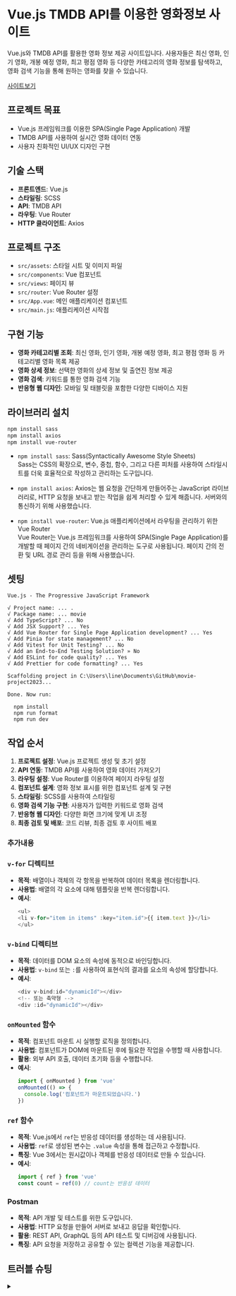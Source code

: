 # Vue.js TMDB API를 이용한 영화정보 사이트

Vue.js와 TMDB API를 활용한 영화 정보 제공 사이트입니다. 사용자들은 최신 영화, 인기 영화, 개봉 예정 영화, 최고 평점 영화 등 다양한 카테고리의 영화 정보를 탐색하고, 영화 검색 기능을 통해 원하는 영화를 찾을 수 있습니다.

[사이트보기](https://movie-project-ecru.vercel.app/)

## 프로젝트 목표

- Vue.js 프레임워크를 이용한 SPA(Single Page Application) 개발
- TMDB API를 사용하여 실시간 영화 데이터 연동
- 사용자 친화적인 UI/UX 디자인 구현

## 기술 스택

- **프론트엔드**: Vue.js
- **스타일링**: SCSS
- **API**: TMDB API
- **라우팅**: Vue Router
- **HTTP 클라이언트**: Axios

## 프로젝트 구조

- `src/assets`: 스타일 시트 및 이미지 파일
- `src/components`: Vue 컴포넌트
- `src/views`: 페이지 뷰
- `src/router`: Vue Router 설정
- `src/App.vue`: 메인 애플리케이션 컴포넌트
- `src/main.js`: 애플리케이션 시작점

## 구현 기능

- **영화 카테고리별 조회**: 최신 영화, 인기 영화, 개봉 예정 영화, 최고 평점 영화 등 카테고리별 영화 목록 제공
- **영화 상세 정보**: 선택한 영화의 상세 정보 및 출연진 정보 제공
- **영화 검색**: 키워드를 통한 영화 검색 기능
- **반응형 웹 디자인**: 모바일 및 태블릿을 포함한 다양한 디바이스 지원

## 라이브러리 설치

```bash
npm install sass
npm install axios
npm install vue-router
```

- `npm install sass`:
  Sass(Syntactically Awesome Style Sheets)  
  Sass는 CSS의 확장으로, 변수, 중첩, 함수, 그리고 다른 피처를 사용하여 스타일시트를 더욱 효율적으로 작성하고 관리하는 도구입니다.

- `npm install axios`:
  Axios는 웹 요청을 간단하게 만들어주는 JavaScript 라이브러리로, HTTP 요청을 보내고 받는 작업을 쉽게 처리할 수 있게 해줍니다. 서버와의 통신하기 위해 사용했습니다.

- `npm install vue-router`:
  Vue.js 애플리케이션에서 라우팅을 관리하기 위한 Vue Router  
  Vue Router는 Vue.js 프레임워크를 사용하여 SPA(Single Page Application)를 개발할 때 페이지 간의 네비게이션을 관리하는 도구로 사용됩니다. 페이지 간의 전환 및 URL 경로 관리 등을 위해 사용했습니다.

## 셋팅

```
Vue.js - The Progressive JavaScript Framework

√ Project name: ... .
√ Package name: ... movie
√ Add TypeScript? ... No
√ Add JSX Support? ... Yes
√ Add Vue Router for Single Page Application development? ... Yes
√ Add Pinia for state management? ... No
√ Add Vitest for Unit Testing? ... No
√ Add an End-to-End Testing Solution? » No
√ Add ESLint for code quality? ... Yes
√ Add Prettier for code formatting? ... Yes

Scaffolding project in C:\Users\line\Documents\GitHub\movie-project2023...

Done. Now run:

  npm install
  npm run format
  npm run dev
```

## 작업 순서

1. **프로젝트 설정**: Vue.js 프로젝트 생성 및 초기 설정
2. **API 연동**: TMDB API를 사용하여 영화 데이터 가져오기
3. **라우팅 설정**: Vue Router를 이용하여 페이지 라우팅 설정
4. **컴포넌트 설계**: 영화 정보 표시를 위한 컴포넌트 설계 및 구현
5. **스타일링**: SCSS를 사용하여 스타일링
6. **영화 검색 기능 구현**: 사용자가 입력한 키워드로 영화 검색
7. **반응형 웹 디자인**: 다양한 화면 크기에 맞게 UI 조정
8. **최종 검토 및 배포**: 코드 리뷰, 최종 검토 후 사이트 배포

### 추가내용

### `v-for` 디렉티브

- **목적**: 배열이나 객체의 각 항목을 반복하여 데이터 목록을 렌더링합니다.
- **사용법**: 배열의 각 요소에 대해 템플릿을 반복 렌더링합니다.
- **예시**:
  ```javascript
  <ul>
  <li v-for="item in items" :key="item.id">{{ item.text }}</li>
  </ul>
  ```

### `v-bind` 디렉티브

- **목적**: 데이터를 DOM 요소의 속성에 동적으로 바인딩합니다.
- **사용법**: `v-bind` 또는 `:`를 사용하여 표현식의 결과를 요소의 속성에 할당합니다.
- **예시**:
  ```javascript
  <div v-bind:id="dynamicId"></div>
  <!-- 또는 축약형 -->
  <div :id="dynamicId"></div>
  ```

### `onMounted` 함수

- **목적**: 컴포넌트 마운트 시 실행할 로직을 정의합니다.
- **사용법**: 컴포넌트가 DOM에 마운트된 후에 필요한 작업을 수행할 때 사용합니다.
- **활용**: 외부 API 호출, 데이터 초기화 등을 수행합니다.
- **예시**:
  ```javascript
  import { onMounted } from 'vue'
  onMounted(() => {
    console.log('컴포넌트가 마운트되었습니다.')
  })
  ```

### `ref` 함수

- **목적**: Vue.js에서 `ref`는 반응성 데이터를 생성하는 데 사용됩니다.
- **사용법**: `ref`로 생성된 변수는 `.value` 속성을 통해 접근하고 수정합니다.
- **특징**: Vue 3에서는 원시값이나 객체를 반응성 데이터로 만들 수 있습니다.
- **예시**:
  ```javascript
  import { ref } from 'vue'
  const count = ref(0) // count는 반응성 데이터
  ```

### Postman

- **목적**: API 개발 및 테스트를 위한 도구입니다.
- **사용법**: HTTP 요청을 만들어 서버로 보내고 응답을 확인합니다.
- **활용**: REST API, GraphQL 등의 API 테스트 및 디버깅에 사용됩니다.
- **특징**: API 요청을 저장하고 공유할 수 있는 컬렉션 기능을 제공합니다.

## 트러블 슈팅

<details>
<summary></summary>

</details>
